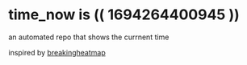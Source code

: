 # time_now is (( 1694264400945 ))

an automated repo that shows the currnent time

inspired by [breakingheatmap](https://github.com/breakingheatmap/breakingheatmap)